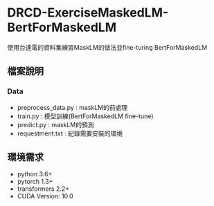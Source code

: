# DRCD-ExerciseMaskedLM-BertForMaskedLM
使用台達電的資料集練習MaskLM的做法並fine-turing BertForMaskedLM

## 檔案說明
### Data
- preprocess_data.py : maskLM的前處理
- train.py : 模型訓練(BertForMaskedLM fine-tune)
- predict.py : maskLM的預測
- requestment.txt : 紀錄需要安裝的環境
## 環境需求
- python 3.6+
- pytorch 1.3+
- transformers 2.2+
- CUDA Version: 10.0
